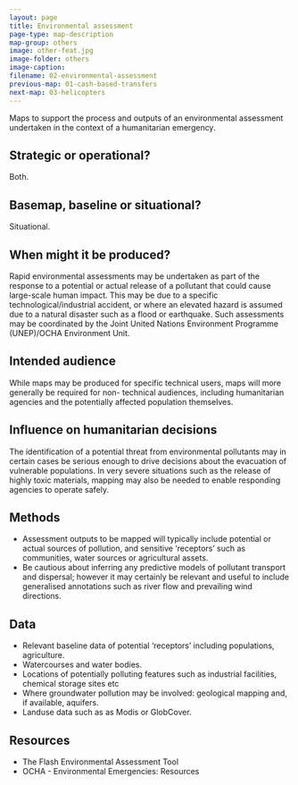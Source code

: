 ```yaml
---
layout: page
title: Environmental assessment
page-type: map-description
map-group: others
image: other-feat.jpg
image-folder: others
image-caption: 
filename: 02-environmental-assessment
previous-map: 01-cash-based-transfers
next-map: 03-helicopters
---
```


Maps to support the process and outputs of an environmental assessment undertaken in the context of a humanitarian emergency.

## Strategic or operational?

Both.

## Basemap, baseline or situational?

Situational.

## When might it be produced?

Rapid environmental assessments may be undertaken as part of the response to a potential or actual release of a pollutant that could cause large-scale human impact. This may be due to a specific technological/industrial accident, or where an elevated hazard is assumed due to a natural disaster such as a flood or earthquake. Such assessments may be coordinated by the Joint United Nations Environment Programme \(UNEP\)/OCHA Environment Unit.

## Intended audience

While maps may be produced for specific technical users, maps will more generally be required for non- technical audiences, including humanitarian agencies and the potentially affected population themselves.

## Influence on humanitarian decisions

The identification of a potential threat from environmental pollutants may in certain cases be serious enough to drive decisions about the evacuation of vulnerable populations. In very severe situations such as the release of highly toxic materials, mapping may also be needed to enable responding agencies to operate safely.

## Methods

* Assessment outputs to be mapped will typically include potential or actual sources of pollution, and sensitive ‘receptors’ such as communities, water sources or agricultural assets.
* Be cautious about inferring any predictive models of pollutant transport and dispersal; however it may certainly be relevant and useful to include generalised annotations such as river flow and prevailing wind directions.

## Data

* Relevant baseline data of potential ‘receptors’ including populations, agriculture.
* Watercourses and water bodies.
* Locations of potentially polluting features such as industrial facilities, chemical storage sites etc
* Where groundwater pollution may be involved: geological mapping and, if available, aquifers.
* Landuse data such as as Modis or GlobCover.

## Resources

* The Flash Environmental Assessment Tool
* OCHA - Environmental Emergencies: Resources

